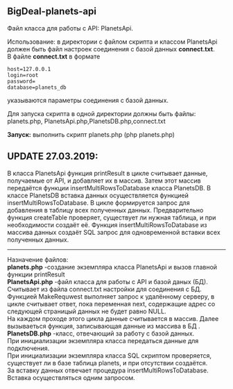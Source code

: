 ## BigDeal-planets-api

Файл класса для работы с API: PlanetsApi.

Использование: в директории с файлом скрипта и классом PlanetsApi должен быть файл настроек соединения с базой данных <b>connect.txt</b>.<br>
В файле <b>connect.txt</b> в формате <br>
```
host=127.0.0.1 
login=root  
password=    
database=planets_db 
```
указываются параметры соединения с базой данных.

Для запуска скрипта в одной директории должны быть файлы:  planets.php, PlanetsApi.php,PlanetsDB.php,connect.txt

<b>Запуск:</b> выполнить скрипт planets.php (php planets.php)


UPDATE 27.03.2019:
----------
В класса PlanetsApi функция printResult в цикле считывает данные, получаемые от API, и добавляет их в массив. Затем этот массив 
передаётся функции insertMultiRowsToDatabase класса PlanetsDB.
В классе PlanetsDB вставка данных осуществляется функцией insertMultiRowsToDatabase. 
В цикле формируется запрос для добавления в таблицу всех полученных данных. Предварительно функция createTable проверяет, существует ли нужная таблица, и 
при необходимости создаёт её.
Функция   insertMultiRowsToDatabase из массива данных создаёт SQL запрос для одновременной вставки всех полученных данных.




----------



Назначение файлов: <br>
<b>planets.php</b> -создание экземпляра класса PlanetsApi и вызов главной функции printResult <br>
<b>PlanetsApi.php</b> -файл класса для работы с API и базой даных (БД). Считывает из файла  connect.txt настройки для соединения с БД.
Функцией MakeRequwest выполняет запрос к удалённому серверу, 
в цикле считывает ответ, пока переменная next, содержащие адрес со следующей страницый данных не будет равно NULL. <br>
На каждом проходе этого цикла данные считывается в массив.
Далее вызываеться функция, записывающая данные из массива в БД . <br>
<b>PlanetsDB.php</b> -класс, отвечающий за работу с базой данных. <br> 
При инициализации экземпляра класса передаться данные для подключения.<br>
При инициализации экземпляра класса SQL скриптом проверяется, существует ли в базе таблица planets, и при отсутствии создаётся.<br>
За вставку данных отвечает процедура insertMultiRowsToDatabase. Вставка осуществляться одним запросом.
